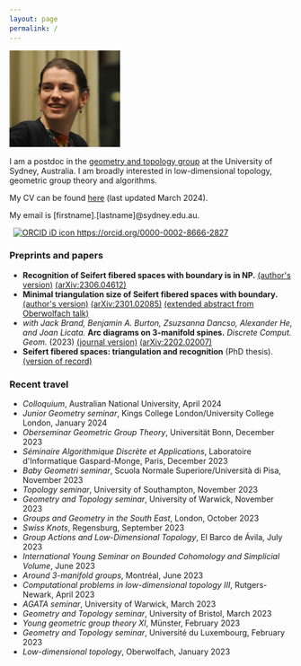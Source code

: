 ```yaml
---
layout: page
permalink: /
---
```

<img src="files/profile_2023.jpg" alt="Headshot of me. Photo credit: Stefan Friedl." title="Headshot of me. Photo credit: Stefan Friedl." width=197 height=172 >

I am a postdoc in the [geometry and topology group](https://www.sydney.edu.au/science/our-research/research-areas/mathematics-and-statistics/geometry-topology.html) at the University of Sydney, Australia.
I am broadly interested in low-dimensional topology, geometric group theory and algorithms.

My CV can be found [here](files/AJackson_CV.pdf) (last updated March 2024).

My email is [firstname].[lastname]@sydney.edu.au.

<a
    id="cy-effective-orcid-url"
    class="underline"
     href="https://orcid.org/0000-0002-8666-2827"
     target="orcid.widget"
     rel="me noopener noreferrer"
     style="vertical-align: top">
     <img
        src="https://orcid.org/sites/default/files/images/orcid_16x16.png"
        style="width: 1em; margin-inline-start: 0.5em"
        alt="ORCID iD icon"/>
      https://orcid.org/0000-0002-8666-2827
    </a>

### Preprints and papers
- __Recognition of Seifert fibered spaces with boundary is in NP.__ [(author's version)](papers/AJackson_SFS_recognition_with_boundary.pdf) [(arXiv:2306.04612)](https://arxiv.org/abs/2306.04612)
- __Minimal triangulation size of Seifert fibered spaces with boundary.__ [(author's version)](papers/AJackson_SFS_Triangulation_bound.pdf) [(arXiv:2301.02085)](https://arxiv.org/abs/2301.02085) [(extended abstract from Oberwolfach talk)](https://publications.mfo.de/handle/mfo/4015)
- _with Jack Brand, Benjamin A. Burton, Zsuzsanna Dancso, Alexander He, and Joan Licata._ __Arc diagrams on 3-manifold spines.__ *Discrete Comput. Geom.* (2023) [(journal version)](https://link.springer.com/article/10.1007/s00454-023-00539-4) [(arXiv:2202.02007)](https://arxiv.org/abs/2202.02007)
- __Seifert fibered spaces: triangulation and recognition__ (PhD thesis). [(version of record)](http://dx.doi.org/10.5287/ora-o1oprj8zn)

### Recent travel
- *Colloquium*, Australian National University, April 2024
- *Junior Geometry seminar*, Kings College London/University College London, January 2024
- *Oberseminar Geometric Group Theory*, Universität Bonn, December 2023
- *Séminaire Algorithmique Discrète et Applications*, Laboratoire d'Informatique Gaspard-Monge, Paris, December 2023
- *Baby Geometri seminar*, Scuola Normale Superiore/Università di Pisa, November 2023
- *Topology seminar*, University of Southampton, November 2023
- *Geometry and Topology seminar*, University of Warwick, November 2023
- *Groups and Geometry in the South East*, London, October 2023
- *Swiss Knots*, Regensburg, September 2023
- *Group Actions and Low-Dimensional Topology*, El Barco de Ávila, July 2023
- *International Young Seminar on Bounded Cohomology and Simplicial Volume*, June 2023
- *Around 3-manifold groups*, Montréal, June 2023
- *Computational problems in low-dimensional topology III*, Rutgers-Newark, April 2023
- *AGATA seminar*, University of Warwick, March 2023
- *Geometry and Topology seminar*, University of Bristol, March 2023
- *Young geometric group theory XI*, Münster, February 2023
- *Geometry and Topology seminar*, Université du Luxembourg, February 2023
- *Low-dimensional topology*, Oberwolfach, January 2023
